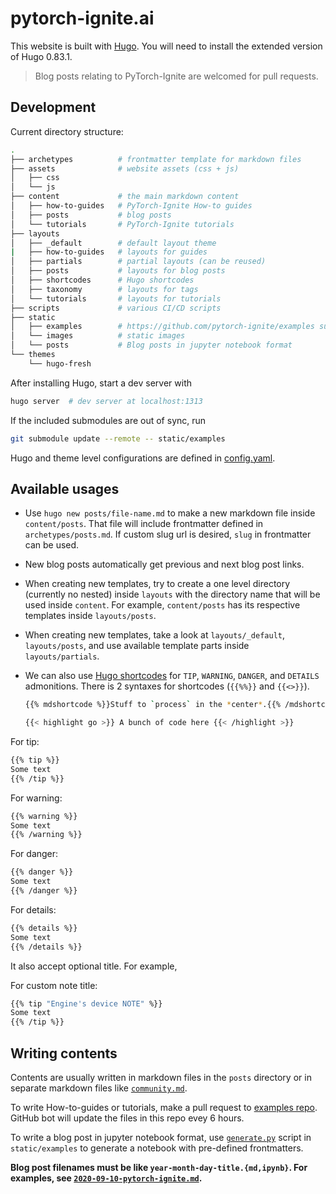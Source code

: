 # pytorch-ignite.ai

This website is built with [Hugo](https://gohugo.io). You will need to install the extended version of Hugo 0.83.1.

> Blog posts relating to PyTorch-Ignite are welcomed for pull requests.

## Development

Current directory structure:

```sh
.
├── archetypes          # frontmatter template for markdown files
├── assets              # website assets (css + js)
│   ├── css
│   └── js
├── content             # the main markdown content
│   ├── how-to-guides   # PyTorch-Ignite How-to guides
│   ├── posts           # blog posts
│   └── tutorials       # PyTorch-Ignite tutorials
├── layouts
│   ├── _default        # default layout theme
|   ├── how-to-guides   # layouts for guides
│   ├── partials        # partial layouts (can be reused)
│   ├── posts           # layouts for blog posts
│   ├── shortcodes      # Hugo shortcodes
│   ├── taxonomy        # layouts for tags
│   └── tutorials       # layouts for tutorials
├── scripts             # various CI/CD scripts
├── static
│   ├── examples        # https://github.com/pytorch-ignite/examples submodule
│   └── images          # static images
│   └── posts           # Blog posts in jupyter notebook format
└── themes
    └── hugo-fresh
```

After installing Hugo, start a dev server with

```sh
hugo server  # dev server at localhost:1313
```

If the included submodules are out of sync, run

```sh
git submodule update --remote -- static/examples
```

Hugo and theme level configurations are defined in [config.yaml](./config.yaml).

## Available usages

- Use `hugo new posts/file-name.md` to make a new markdown file inside `content/posts`. That file will include frontmatter defined in `archetypes/posts.md`. If custom slug url is desired, `slug` in frontmatter can be used.

- New blog posts automatically get previous and next blog post links.

- When creating new templates, try to create a one level directory (currently no nested) inside `layouts` with the directory name that will be used inside `content`. For example, `content/posts` has its respective templates inside `layouts/posts`.

- When creating new templates, take a look at `layouts/_default`, `layouts/posts`, and use available template parts inside `layouts/partials`.

- We can also use [Hugo shortcodes](https://gohugo.io/content-management/shortcodes/#readout) for `TIP`, `WARNING`, `DANGER`, and `DETAILS` admonitions.
  There is 2 syntaxes for shortcodes (`{{%%}}` and `{{<>}}`).
  ```sh
  {{% mdshortcode %}}Stuff to `process` in the *center*.{{% /mdshortcode %}}
  ```
  ```sh
  {{< highlight go >}} A bunch of code here {{< /highlight >}}
  ```

For tip:

```sh
{{% tip %}}
Some text
{{% /tip %}}
```

For warning:

```sh
{{% warning %}}
Some text
{{% /warning %}}
```

For danger:

```sh
{{% danger %}}
Some text
{{% /danger %}}
```

For details:

```sh
{{% details %}}
Some text
{{% /details %}}
```

It also accept optional title. For example,

For custom note title:

```sh
{{% tip "Engine's device NOTE" %}}
Some text
{{% /tip %}}
```

## Writing contents

Contents are usually written in markdown files in the `posts` directory or in separate markdown files like [`community.md`](./content/community.md).

To write How-to-guides or tutorials, make a pull request to [examples repo](https://github.com/pytorch-ignite/examples). GitHub bot will update the files in this repo evey 6 hours.

To write a blog post in jupyter notebook format, use [`generate.py`](https://github.com/pytorch-ignite/examples/blob/main/generate.py) script in `static/examples` to generate a notebook with pre-defined frontmatters.

**Blog post filenames must be like `year-month-day-title.{md,ipynb}`. For examples, see [`2020-09-10-pytorch-ignite.md`](./content/posts/2020-09-10-pytorch-ignite.md).**
